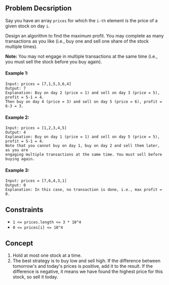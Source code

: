## Problem Decsription

Say you have an array `prices` for which the `i-th` element is the price of a given stock on day `i`.

Design an algorithm to find the maximum profit. You may complete as many transactions as you like (i.e., buy one and sell one share of the stock multiple times).

**Note:** You may not engage in multiple transactions at the same time (i.e., you must sell the stock before you buy again).

#### Example 1:
```plaintext
Input: prices = [7,1,5,3,6,4]
Output: 7
Explanation: Buy on day 2 (price = 1) and sell on day 3 (price = 5), profit = 5-1 = 4.
Then buy on day 4 (price = 3) and sell on day 5 (price = 6), profit = 6-3 = 3.
```

#### Example 2:
```plaintext
Input: prices = [1,2,3,4,5]
Output: 4
Explanation: Buy on day 1 (price = 1) and sell on day 5 (price = 5), profit = 5-1 = 4.
Note that you cannot buy on day 1, buy on day 2 and sell them later, as you are
engaging multiple transactions at the same time. You must sell before buying again.
```

#### Example 3:
```plaintext
Input: prices = [7,6,4,3,1]
Output: 0
Explanation: In this case, no transaction is done, i.e., max profit = 0.
```

## Constraints

- `1 <= prices.length <= 3 * 10^4`
- `0 <= prices[i] <= 10^4`

## Concept
1. Hold at most one stock at a time.
2. The best strategy is to buy low and sell high. If the difference between tomorrow's and today's prices is positive, add it to the result. If the difference is negative, it means we have found the highest price for this stock, so sell it today.
